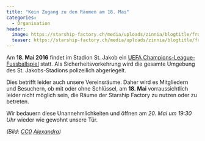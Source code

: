 ```yaml
---
title: "Kein Zugang zu den Räumen am 18. Mai"
categories:
  - Organisation
header:
  image: https://starship-factory.ch/media/uploads/zinnia/blogtitle/frog-1159287_1280.jpg
  teaser: https://starship-factory.ch/media/uploads/zinnia/blogtitle/frog-1159287_1280.jpg
---
```


Am **18\. Mai 2016** findet im Stadion St. Jakob ein [UEFA Champions-League-Fussballspiel](http://www.fussball.ch/Sevilla+und+Liverpool+kommen+nach+Basel/696079/detail.htm) statt. Als Sicherheitsvorkehrung wird die gesamte Umgebung des St. Jakobs-Stadions polizeilich abgeriegelt.

Dies betrifft leider auch unsere Vereinsräume. Daher wird es Mitgliedern und Besuchern, ob mit oder ohne Schlüssel, am **18\. Mai** vorraussichtlich leider nicht möglich sein, die Räume der Starship Factory zu nutzen oder zu betreten.

Wir bedauern diese Unannehmlichkeiten und öffnen am _20\. Mai um 19:30 Uhr_ wieder wie gewohnt unsere Tür.

_(Bild: [CC0](https://creativecommons.org/publicdomain/zero/1.0/) [Alexandra](https://pixabay.com/de/frosch-fu%C3%9Fball-lustig-niedlich-1159287/))_
